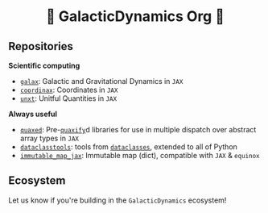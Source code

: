 <h1 align='center'> 🌟 GalacticDynamics Org 🌟 </h1>

## Repositories

**Scientific computing**

- [`galax`](https://github.com/GalacticDynamics/galax/): Galactic and Gravitational Dynamics in `JAX`
- [`coordinax`](https://github.com/GalacticDynamics/coordinax/): Coordinates in `JAX`
- [`unxt`](https://github.com/GalacticDynamics/coordinax/): Unitful Quantities in `JAX`

**Always useful**
- [`quaxed`](https://github.com/GalacticDynamics/quaxed/): Pre-[`quaxify`](https://docs.kidger.site/quax/)d libraries for use in multiple dispatch over abstract array types in `JAX`
- [`dataclasstools`](https://github.com/GalacticDynamics/dataclasstools/): tools from [`dataclasses`](https://docs.python.org/3/library/dataclasses.html), extended to all of Python
- [`immutable_map_jax`](https://github.com/GalacticDynamics/immutable_map_jax): Immutable map (dict), compatible with `JAX` & `equinox`


## Ecosystem

Let us know if you're building in the `GalacticDynamics` ecosystem!
